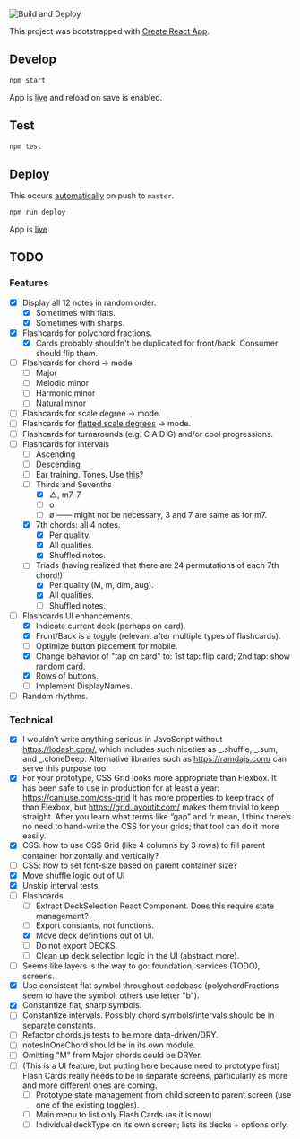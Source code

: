 ![Build and Deploy](https://github.com/golubitsky/music/workflows/Build%20and%20Deploy/badge.svg)

This project was bootstrapped with [Create React App](https://github.com/facebook/create-react-app).

## Develop

```sh
npm start
```

App is [live](http://localhost:3000/music) and reload on save is enabled.

## Test

```sh
npm test
```

## Deploy

This occurs [automatically](https://github.com/golubitsky/music/actions) on push to `master`.

```sh
npm run deploy
```

App is [live](https://golubitsky.github.io/music/).

## TODO

### Features

- [x] Display all 12 notes in random order.
  - [x] Sometimes with flats.
  - [x] Sometimes with sharps.
- [x] Flashcards for polychord fractions.
  - [x] Cards probably shouldn't be duplicated for front/back. Consumer should flip them.
- [ ] Flashcards for chord -> mode
  - [ ] Major
  - [ ] Melodic minor
  - [ ] Harmonic minor
  - [ ] Natural minor
- [ ] Flashcards for scale degree -> mode.
- [ ] Flashcards for [flatted scale degrees](https://spinditty.com/learning/Memorizing-the-Musical-Modes) -> mode.
- [ ] Flashcards for turnarounds (e.g. C A D G) and/or cool progressions.
- [ ] Flashcards for intervals
  - [ ] Ascending
  - [ ] Descending
  - [ ] Ear training. Tones. Use [this](https://github.com/nbrosowsky/tonejs-instruments)?
  - [ ] Thirds and Sevenths
    - [x] △, m7, 7
    - [ ] o
    - [ ] ø —— might not be necessary, 3 and 7 are same as for m7.
  - [x] 7th chords: all 4 notes.
    - [x] Per quality.
    - [x] All qualities.
    - [x] Shuffled notes.
  - [ ] Triads (having realized that there are 24 permutations of each 7th chord!)
    - [x] Per quality (M, m, dim, aug).
    - [x] All qualities.
    - [ ] Shuffled notes.
- [ ] Flashcards UI enhancements.
  - [x] Indicate current deck (perhaps on card).
  - [x] Front/Back is a toggle (relevant after multiple types of flashcards).
  - [ ] Optimize button placement for mobile.
  - [x] Change behavior of "tap on card" to: 1st tap: flip card; 2nd tap: show random card.
  - [x] Rows of buttons.
  - [ ] Implement DisplayNames.
- [ ] Random rhythms.

### Technical

- [x] I wouldn’t write anything serious in JavaScript without https://lodash.com/, which includes such niceties as _.shuffle, _.sum, and \_.cloneDeep. Alternative libraries such as https://ramdajs.com/ can serve this purpose too.
- [x] For your prototype, CSS Grid looks more appropriate than Flexbox. It has been safe to use in production for at least a year: https://caniuse.com/css-grid It has more properties to keep track of than Flexbox, but https://grid.layoutit.com/ makes them trivial to keep straight. After you learn what terms like “gap” and fr mean, I think there’s no need to hand-write the CSS for your grids; that tool can do it more easily.
- [x] CSS: how to use CSS Grid (like 4 columns by 3 rows) to fill parent container horizontally and vertically?
- [ ] CSS: how to set font-size based on parent container size?
- [x] Move shuffle logic out of UI
- [x] Unskip interval tests.
- [ ] Flashcards
  - [ ] Extract DeckSelection React Component. Does this require state management?
  - [ ] Export constants, not functions.
  - [x] Move deck definitions out of UI.
  - [ ] Do not export DECKS.
  - [ ] Clean up deck selection logic in the UI (abstract more).
- [ ] Seems like layers is the way to go: foundation, services (TODO), screens.
- [x] Use consistent flat symbol throughout codebase (polychordFractions seem to have the symbol, others use letter "b").
- [x] Constantize flat, sharp symbols.
- [ ] Constantize intervals. Possibly chord symbols/intervals should be in separate constants.
- [ ] Refactor chords.js tests to be more data-driven/DRY.
- [ ] notesInOneChord should be in its own module.
- [ ] Omitting "M" from Major chords could be DRYer.
- [ ] (This is a UI feature, but putting here because need to prototype first) Flash Cards really needs to be in separate screens, particularly as more and more different ones are coming.
  - [ ] Prototype state management from child screen to parent screen (use one of the existing toggles).
  - [ ] Main menu to list only Flash Cards (as it is now)
  - [ ] Individual deckType on its own screen; lists its decks + options only.

